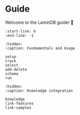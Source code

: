 # Guide

Welcome to the LaminDB guide! 👋

```{include} ../../README.md
:start-line: 6
:end-line: -1
```

```{toctree}
:hidden:
:caption: Fundamentals and Usage

setup
track
select
add-delete
schema
run
```

```{toctree}
:hidden:
:caption: Knowledge integration

knowledge
link-features
link-samples
```
